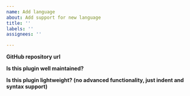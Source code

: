 ```yaml
---
name: Add language
about: Add support for new language
title: ''
labels: ''
assignees: ''

---
```


<!--- vim-polyglot accepts only lightweight, maintained github-hosted vim plugins -->

**GitHub repository url**


**Is this plugin well maintained?**


**Is this plugin lightweight? (no advanced functionality, just indent and syntax support)**
